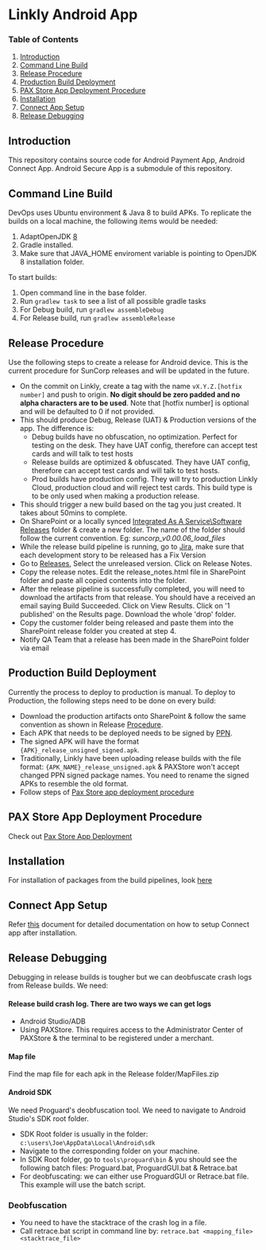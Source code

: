 Linkly Android App
==================

### Table of Contents
1. [Introduction](#Introduction)
2. [Command Line Build](#command-line-build)
3. [Release Procedure](#release-procedure)
4. [Production Build Deployment](#production-build-deployment)
5. [PAX Store App Deployment Procedure](#pax-store-app-deployment-procedure)
6. [Installation](#installation)
7. [Connect App Setup](#connect-app-setup)
8. [Release Debugging](#Release-Debugging)
## Introduction

This repository contains source code for Android Payment App, Android Connect App. Android Secure App is a submodule of this repository. 

## Command Line Build

DevOps uses Ubuntu environment & Java 8 to build APKs. To replicate the builds on a local machine, the following items would be needed:

1. AdaptOpenJDK [8](https://github.com/AdoptOpenJDK/openjdk8-binaries/releases/download/jdk8u292-b10/OpenJDK8U-jdk_x64_windows_hotspot_8u292b10.msi)
2. Gradle installed. 
3. Make sure that JAVA_HOME enviroment variable is pointing to OpenJDK 8 installation folder. 

To start builds:

1. Open command line in the base folder. 
2. Run `gradlew task` to see a list of all possible gradle tasks
3. For Debug build, run `gradlew assembleDebug`
4. For Release build, run `gradlew assembleRelease`

## Release Procedure

Use the following steps to create a release for Android device. This is the current procedure for SunCorp releases and will be updated in the future. 

- On the commit on Linkly, create a tag with the name `vX.Y.Z.[hotfix number]` and push to origin. **No digit should be zero padded and no alpha characters are to be used**. Note that [hotfix number] is optional and will be defaulted to 0 if not provided. 
- This should produce Debug, Release (UAT) & Production versions of the app. The difference is:
    - Debug builds have no obfuscation, no optimization. Perfect for testing on the desk. They have UAT config, therefore can accept test cards and will talk to test hosts
    - Release builds are optimized & obfuscated. They have UAT config, therefore can accept test cards and will talk to test hosts.
    - Prod builds have production config. They will try to production Linkly Cloud, production cloud and will reject test cards. This build type is to be only used when making a production release. 
- This should trigger a new build based on the tag you just created. It takes about 50mins to complete.
- On SharePoint or a locally synced [Integrated As A Service\Software Releases](https://pceftpos.sharepoint.com/sites/IAAS/Shared%20Documents/Forms/AllItems.aspx?viewid=1fdb53c3%2D218d%2D470a%2D9ebe%2D4f21e3ff2907&id=%2Fsites%2FIAAS%2FShared%20Documents%2FSoftware%20Releases) folder & create a new folder. The name of the folder should follow the current convention. Eg: *suncorp_v0.00.06_load_files*
- While the release build pipeline is running, go to [Jira](https://linkly.atlassian.net/secure/RapidBoard.jspa?rapidView=1), make sure that each development story to be released has a Fix Version
- Go to [Releases](https://linkly.atlassian.net/projects/IAAS?selectedItem=com.atlassian.jira.jira-projects-plugin:release-page), Select the unreleased version. Click on Release Notes.
- Copy the release notes. Edit the release_notes.html file in SharePoint folder and paste all copied contents into the folder. 
- After the release pipeline is successfully completed, you will need to download the artifacts from that release. You should have a received an email saying Build Succeeded. Click on View Results. Click on '1 published' on the Results page. Download the whole 'drop' folder. 
- Copy the customer folder being released and paste them into the SharePoint release folder you created at step 4. 
- Notify QA Team that a release has been made in the SharePoint folder via email

## Production Build Deployment

Currently the process to deploy to production is manual. To deploy to Production, the following steps need to be done on every build:

- Download the production artifacts onto SharePoint & follow the same convention as shown in Release [Procedure](#release-procedure).
- Each APK that needs to be deployed needs to be signed by [PPN](https://ppn.paxengine.com/). 
- The signed APK will have the format `{APK}_release_unsigned_signed.apk`.
- Traditionally, Linkly have been uploading release builds with the file format: `{APK_NAME}_release_unsigned.apk` & PAXStore won't accept changed PPN signed package names. You need to rename the signed APKs to resemble the old format. 
- Follow steps of [Pax Store app deployment procedure](#pax-store-app-deployment-procedure)

## PAX Store App Deployment Procedure

Check out [Pax Store App Deployment](./docs/Paxstore_app_deploy_procedure.md)


## Installation

For installation of packages from the build pipelines, look [here](./devtools/cable_load_files/ReadMe.md)

## Connect App Setup

Refer [this](./docs/Connect_App_Setup.md) document for detailed documentation on how to setup Connect app after installation.

## Release Debugging

Debugging in release builds is tougher but we can deobfuscate crash logs from Release builds. We need:

#### Release build crash log. There are two ways we can get logs

- Android Studio/ADB
- Using PAXStore. This requires access to the Administrator Center of PAXStore & the terminal to be registered under a merchant. 

#### Map file

Find the map file for each apk in the Release folder/MapFiles.zip

#### Android SDK

We need Proguard's deobfuscation tool. We need to navigate to Android Studio's SDK root folder. 

- SDK Root folder is usually in the folder: `c:\users\Joe\AppData\Local\Android\sdk`
- Navigate to the corresponding folder on your machine.
- In SDK Root folder, go to `tools\proguard\bin` & you should see the following batch files: Proguard.bat, ProguardGUI.bat & Retrace.bat
- For deobfuscating: we can either use ProguardGUI or Retrace.bat file. This example will use the batch script. 

### Deobfuscation

- You need to have the stacktrace of the crash log in a file. 
- Call retrace.bat script in command line by: `retrace.bat <mapping_file> <stacktrace_file>`